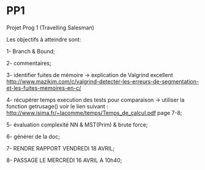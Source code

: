 PP1
===

Projet Prog 1 (Travelling Salesman)


Les objectifs à atteindre sont:

1- Branch & Bound; 

2- commentaires;

3- identifier fuites de mémoire -> explication de Valgrind excellent http://www.mazikim.com/c/valgrind-detecter-les-erreurs-de-segmentation-et-les-fuites-memoires-en-c/

4- récupérer temps execution des tests pour comparaison -> utiliser la fonction getrusage() voir le lien suivant : 
  http://www.isima.fr/~lacomme/temps/Temps_de_calcul.pdf page 7-8;

5- évaluation complexité NN & MST(Prim) & brute force;

6- générer de la doc;

7- RENDRE RAPPORT VENDREDI 18 AVRIL;

8- PASSAGE LE MERCREDI 16 AVRIL A 10h40;













